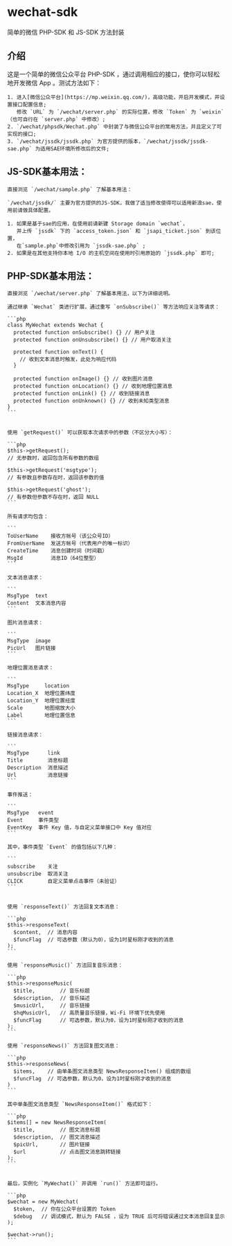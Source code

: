 # wechat-sdk
简单的微信 PHP-SDK 和 JS-SDK 方法封装

介绍
-----

这是一个简单的微信公众平台 PHP-SDK ，通过调用相应的接口，使你可以轻松地开发微信 App 。测试方法如下：

	1. 进入[微信公众平台](https://mp.weixin.qq.com/)，高级功能，开启开发模式，并设置接口配置信息;
	   修改 `URL` 为 `/wechat/server.php` 的实际位置，修改 `Token` 为 `weixin`（也可自行在 `server.php` 中修改）;
	2. `/wechat/phpsdk/Wechat.php` 中封装了与微信公众平台的常用方法，并且定义了可实现的接口;
	3. `/wechat/jssdk/jssdk.php` 为官方提供的版本，`/wechat/jssdk/jssdk-sae.php` 为适用SAE环境所修改后的文件;


JS-SDK基本用法：
-----

	直接浏览 `/wechat/sample.php` 了解基本用法：
	
	`/wechat/jssdk/` 主要为官方提供的JS-SDK，我做了适当修改使得可以适用新浪sae，使用前请做具体配置。

	1. 如果是基于sae的应用，在使用前请新建 Storage domain `wechat`，
	   并上传 `jssdk` 下的 `access_token.json` 和 `jsapi_ticket.json` 到该位置，
	   在`sample.php`中修改引用为 `jssdk-sae.php` ;
	2. 如果是在其他支持你本地 I/O 的主机空间在使用时引用原始的 `jssdk.php` 即可;
	
	
PHP-SDK基本用法：
-----

	直接浏览 `/wechat/server.php` 了解基本用法，以下为详细说明。

	通过继承 `Wechat` 类进行扩展，通过重写 `onSubscribe()` 等方法响应关注等请求：

	```php
	class MyWechat extends Wechat {
	  protected function onSubscribe() {} // 用户关注
	  protected function onUnsubscribe() {} // 用户取消关注

	  protected function onText() {
		// 收到文本消息时触发，此处为响应代码
	  }

	  protected function onImage() {} // 收到图片消息
	  protected function onLocation() {} // 收到地理位置消息
	  protected function onLink() {} // 收到链接消息
	  protected function onUnknown() {} // 收到未知类型消息
	}
	```
	
	
	使用 `getRequest()` 可以获取本次请求中的参数（不区分大小写）：

	```php
	$this->getRequest();
	// 无参数时，返回包含所有参数的数组

	$this->getRequest('msgtype');
	// 有参数且参数存在时，返回该参数的值

	$this->getRequest('ghost');
	// 有参数但参数不存在时，返回 NULL
	```

	所有请求均包含：

	```
	ToUserName    接收方帐号（该公众号ID）
	FromUserName  发送方帐号（代表用户的唯一标识）
	CreateTime    消息创建时间（时间戳）
	MsgId         消息ID（64位整型）
	```

	文本消息请求：

	```
	MsgType  text
	Content  文本消息内容
	```

	图片消息请求：

	```
	MsgType  image
	PicUrl   图片链接
	```

	地理位置消息请求：

	```
	MsgType     location
	Location_X  地理位置纬度
	Location_Y  地理位置经度
	Scale       地图缩放大小
	Label       地理位置信息
	```

	链接消息请求：

	```
	MsgType      link
	Title        消息标题
	Description  消息描述
	Url          消息链接
	```

	事件推送：

	```
	MsgType   event
	Event     事件类型
	EventKey  事件 Key 值，与自定义菜单接口中 Key 值对应
	```

	其中，事件类型 `Event` 的值包括以下几种：

	```
	subscribe    关注
	unsubscribe  取消关注
	CLICK        自定义菜单点击事件（未验证）
	```
	
	
	使用 `responseText()` 方法回复文本消息：

	```php
	$this->responseText(
	  $content,  // 消息内容
	  $funcFlag  // 可选参数（默认为0），设为1时星标刚才收到的消息
	);
	```

	使用 `responseMusic()` 方法回复音乐消息：

	```php
	$this->responseMusic(
	  $title,        // 音乐标题
	  $description,  // 音乐描述
	  $musicUrl,     // 音乐链接
	  $hqMusicUrl,   // 高质量音乐链接，Wi-Fi 环境下优先使用
	  $funcFlag      // 可选参数，默认为0，设为1时星标刚才收到的消息
	);
	```

	使用 `responseNews()` 方法回复图文消息：

	```php
	$this->responseNews(
	  $items,    // 由单条图文消息类型 NewsResponseItem() 组成的数组
	  $funcFlag  // 可选参数，默认为0，设为1时星标刚才收到的消息
	)
	```

	其中单条图文消息类型 `NewsResponseItem()` 格式如下：

	```php
	$items[] = new NewsResponseItem(
	  $title,        // 图文消息标题
	  $description,  // 图文消息描述
	  $picUrl,       // 图片链接
	  $url           // 点击图文消息跳转链接
	);
	```
	
	
	最后，实例化 `MyWechat()` 并调用 `run()` 方法即可运行。

	```php
	$wechat = new MyWechat(
	  $token,  // 你在公众平台设置的 Token
	  $debug   // 调试模式，默认为 FALSE ，设为 TRUE 后可将错误通过文本消息回复显示
	);

	$wechat->run();
	```

